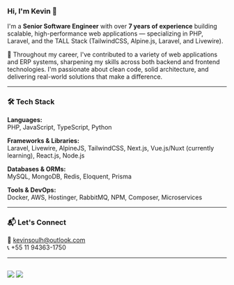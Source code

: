 ### Hi, I'm Kevin 👋

I'm a **Senior Software Engineer** with over **7 years of experience** building scalable, high-performance web applications — specializing in PHP, Laravel, and the TALL Stack (TailwindCSS, Alpine.js, Laravel, and Livewire).

💼 Throughout my career, I've contributed to a variety of web applications and ERP systems, sharpening my skills across both backend and frontend technologies. I'm passionate about clean code, solid architecture, and delivering real-world solutions that make a difference.

---

### 🛠️ Tech Stack

**Languages:**  
PHP, JavaScript, TypeScript, Python

**Frameworks & Libraries:**  
Laravel, Livewire, AlpineJS, TailwindCSS, Next.js, Vue.js/Nuxt (currently learning), React.js, Node.js

**Databases & ORMs:**  
MySQL, MongoDB, Redis, Eloquent, Prisma

**Tools & DevOps:**  
Docker, AWS, Hostinger, RabbitMQ, NPM, Composer, Microservices

---

### 📬 Let's Connect

📧 kevinsoulh@outlook.com  
📞 +55 11 94363-1750

---

<!-- <div align="center">
  <a href="https://github.com/kevinsoulh">
  <img height="180em" src="https://github-readme-stats.vercel.app/api?username=kevinsoulh&show_icons=true&theme=github_dark&include_all_commits=true&count_private=true"/>
  <img height="180em" src="https://github-readme-stats.vercel.app/api/top-langs/?username=kevinsoulh&layout=compact&langs_count=7&theme=github_dark"/>
</div> -->
  
<!-- <div style="display: inline_block"><br>
  <img align="center" alt="Kevin-Php" height="30" width="40" src="https://raw.githubusercontent.com/devicons/devicon/master/icons/php/php-plain.svg">
  <img align="center" alt="Kevin-Laravel" height="30" width="40" src="https://raw.githubusercontent.com/devicons/devicon/master/icons/laravel/laravel-plain.svg">
  <img align="center" alt="Kevin-Js" height="30" width="40" src="https://raw.githubusercontent.com/devicons/devicon/master/icons/javascript/javascript-plain.svg">
  <img align="center" alt="Kevin-HTML" height="30" width="40" src="https://raw.githubusercontent.com/devicons/devicon/master/icons/html5/html5-original.svg">
  <img align="center" alt="Kevin-CSS" height="30" width="40" src="https://raw.githubusercontent.com/devicons/devicon/master/icons/css3/css3-original.svg">
</div> -->
  
  ##
 
<div>
  <a href = "mailto:kevinsoulh@outlook.com"><img src="https://img.shields.io/badge/Outlook-0078D4?style=for-the-badge&logo=microsoft-outlook&logoColor=white" target="_blank"></a>
  <a href="https://www.linkedin.com/in/kevin-souza-9b684a1ba" target="_blank"><img src="https://img.shields.io/badge/-LinkedIn-%230077B5?style=for-the-badge&logo=linkedin&logoColor=white" target="_blank"></a>
</div>
